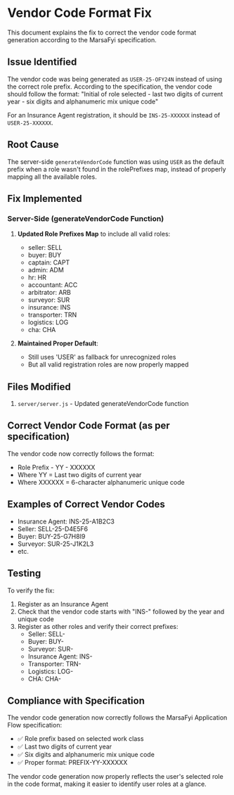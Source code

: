 # Vendor Code Format Fix

This document explains the fix to correct the vendor code format generation according to the MarsaFyi specification.

## Issue Identified
The vendor code was being generated as `USER-25-OFY24N` instead of using the correct role prefix. According to the specification, the vendor code should follow the format:
"Initial of role selected - last two digits of current year - six digits and alphanumeric mix unique code"

For an Insurance Agent registration, it should be `INS-25-XXXXXX` instead of `USER-25-XXXXXX`.

## Root Cause
The server-side `generateVendorCode` function was using `USER` as the default prefix when a role wasn't found in the rolePrefixes map, instead of properly mapping all the available roles.

## Fix Implemented

### Server-Side (generateVendorCode Function)
1. **Updated Role Prefixes Map** to include all valid roles:
   - seller: SELL
   - buyer: BUY
   - captain: CAPT
   - admin: ADM
   - hr: HR
   - accountant: ACC
   - arbitrator: ARB
   - surveyor: SUR
   - insurance: INS
   - transporter: TRN
   - logistics: LOG
   - cha: CHA

2. **Maintained Proper Default**:
   - Still uses 'USER' as fallback for unrecognized roles
   - But all valid registration roles are now properly mapped

## Files Modified

1. `server/server.js` - Updated generateVendorCode function

## Correct Vendor Code Format (as per specification)
The vendor code now correctly follows the format:
- Role Prefix - YY - XXXXXX
- Where YY = Last two digits of current year
- Where XXXXXX = 6-character alphanumeric unique code

## Examples of Correct Vendor Codes
- Insurance Agent: INS-25-A1B2C3
- Seller: SELL-25-D4E5F6
- Buyer: BUY-25-G7H8I9
- Surveyor: SUR-25-J1K2L3
- etc.

## Testing

To verify the fix:
1. Register as an Insurance Agent
2. Check that the vendor code starts with "INS-" followed by the year and unique code
3. Register as other roles and verify their correct prefixes:
   - Seller: SELL-
   - Buyer: BUY-
   - Surveyor: SUR-
   - Insurance Agent: INS-
   - Transporter: TRN-
   - Logistics: LOG-
   - CHA: CHA-

## Compliance with Specification

The vendor code generation now correctly follows the MarsaFyi Application Flow specification:
- ✅ Role prefix based on selected work class
- ✅ Last two digits of current year
- ✅ Six digits and alphanumeric mix unique code
- ✅ Proper format: PREFIX-YY-XXXXXX

The vendor code generation now properly reflects the user's selected role in the code format, making it easier to identify user roles at a glance.